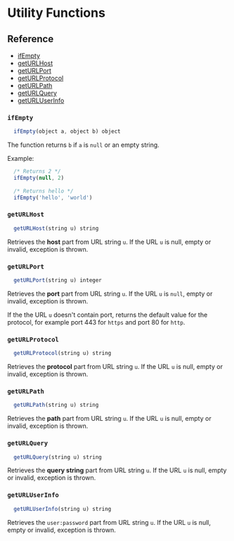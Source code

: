 # Utility Functions

## Reference

* [ifEmpty](#ifempty)
* [getURLHost](#geturlhost)
* [getURLPort](#geturlport)
* [getURLProtocol](#geturlprotocol)
* [getURLPath](#geturlpath)
* [getURLQuery](#geturlquery)
* [getURLUserInfo](#geturluserinfo)

### `ifEmpty`

```javascript
  ifEmpty(object a, object b) object
```

The function returns `b` if `a` is `null` or an empty string.

Example:

  ```javascript
    /* Returns 2 */  
    ifEmpty(null, 2)
    
    /* Returns hello */  
    ifEmpty('hello', 'world')
  ```

### `getURLHost`

```javascript
  getURLHost(string u) string
```
Retrieves the **host** part from URL string `u`. If the URL `u` is null, empty or invalid, exception is thrown.

### `getURLPort`

```javascript
  getURLPort(string u) integer
```
Retrieves the **port** part from URL string `u`. If the URL `u` is `null`, empty or invalid, exception is thrown.

If the the URL `u` doesn't contain port, returns the default value for the protocol, for example port 443 for `https` and port 80 for `http`.

### `getURLProtocol`

```javascript
  getURLProtocol(string u) string
```
Retrieves the **protocol** part from URL string `u`. If the URL `u` is null, empty or invalid, exception is thrown.

### `getURLPath`

```javascript
  getURLPath(string u) string
```
Retrieves the **path** part from URL string `u`. If the URL `u` is null, empty or invalid, exception is thrown.

### `getURLQuery`

```javascript
  getURLQuery(string u) string
```
Retrieves the **query string** part from URL string `u`. If the URL `u` is null, empty or invalid, exception is thrown.

### `getURLUserInfo`

```javascript
  getURLUserInfo(string u) string
```
Retrieves the `user:password` part from URL string `u`. If the URL `u` is null, empty or invalid, exception is thrown.
